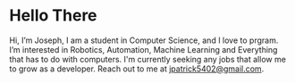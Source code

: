 # Hello There
Hi, I’m Joseph, I am a student in Computer Science, and I love to prgram.
I’m interested in Robotics, Automation, Machine Learning and Everything that has to do with computers.
I'm currently seeking any jobs that allow me to grow as a developer.
Reach out to me at jpatrick5402@gmail.com.
<!--- Quality Over Quantity | Commits do not prove skill --->
<!--- Quality Over Quantity | Commits do not prove skill --->
<!--- Quality Over Quantity | Commits do not prove skill --->
